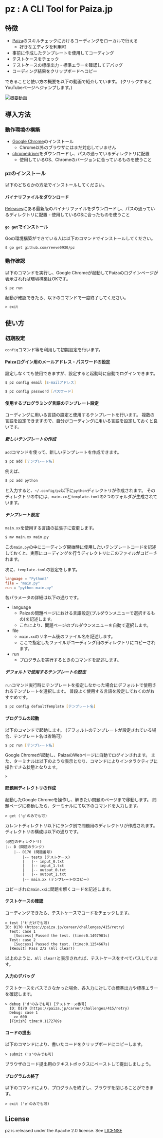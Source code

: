 # pz : A CLI Tool for Paiza.jp

## 特徴

- [Paiza](https://paiza.jp)のスキルチェックにおけるコーディングをローカルで行える
    - 好きなエディタを利用可
- 事前に作成したテンプレートを使用してコーディング
- テストケースをチェック
- テストケースの標準出力・標準エラーを確認してデバッグ
- コーディング結果をクリップボードへコピー

できることと使い方の概要を以下の動画で紹介しています。
(クリックするとYouTubeページへジャンプします。)

[![概要動画](/img/explain.png)](https://youtu.be/FTqw5-lfkNE "概要動画")

## 導入方法

### 動作環境の構築

- [Google Chrome](https://www.google.com/intl/ja_jp/chrome/)のインストール
    - Chrome以外のブラウザにはまだ対応していません
- [chromedriver](https://chromedriver.chromium.org/downloads)をダウンロードし、パスの通っているディレクトリに配置
    - 使用しているOS、Chromeのバージョンに合っているものを使うこと

### pzのインストール

以下のどちらかの方法でインストールしてください。

#### バイナリファイルをダウンロード

[Releases](https://github.com/reeve0930/pz/releases)にある最新版のバイナリファイルをダウンロードし、パスの通っているディレクトリに配置
    - 使用しているOSに合ったものを使うこと

#### `go get`でインストール

Goの環境構築ができている人は以下のコマンドでインストールしてください。

```zsh
$ go get github.com/reeve0930/pz
```

### 動作確認

以下のコマンドを実行し、Google Chromeが起動してPaizaのログインページが表示されれば環境構築はOKです。

```zsh
$ pz run
```

起動が確認できたら、以下のコマンドで一度終了してください。

```
> exit
```


## 使い方

### 初期設定

`config`コマンド等を利用して初期設定を行います。

#### Paizaログイン用のメールアドレス・パスワードの設定

設定しなくても使用できますが、設定すると起動時に自動でログインできます。

```zsh
$ pz config email [E-mailアドレス]

$ pz config password [パスワード]
```

#### 使用するプログラミング言語のテンプレート設定

コーディングに用いる言語の設定と使用するテンプレートを行います。
複数の言語を設定できますので、自分がコーディングに用いる言語を設定しておくと良いです。

##### 新しいテンプレートの作成

`add`コマンドを使って、新しいテンプレートを作成できます。

```zsh
$ pz add [テンプレート名]
```

例えば、

```zsh
$ pz add python
```

と入力すると、`~/.config/pz`以下に`python`ディレクトリが作成されます。
そのディレクトリの中には、`main.xx`と`template.toml`の2つのフォルダが生成されています。

##### テンプレート設定

`main.xx`を使用する言語の拡張子に変更します。

```zsh
$ mv main.xx main.py
```

この`main.py`の中にコーディング開始時に使用したいテンプレートコードを記述しておくと、実際にコーディングを行うディレクトリにこのファイルがコピーされます。

次に、`template.toml`の設定をします。

```toml
language = "Python3"
file = "main.py"
run = "python main.py"
```

各パラメータの詳細は以下の通りです。

- language
    - Paizaの問題ページにおける言語設定(プルダウンメニューで選択するもの)を記述します。
    - これにより、問題ページのプルダウンメニューを自動で選択します。
- file
    - `main.xx`のリネーム後のファイル名を記述します。
    - ここで指定したファイルがコーディング用のディレクトリにコピーされます。
- run
    - プログラムを実行するときのコマンドを記述します。

##### デフォルトで使用するテンプレートの設定

`run`コマンド実行時にテンプレートを指定しなかった場合にデフォルトで使用されるテンプレートを選択します。
普段よく使用する言語を設定しておくのがおすすめです。

```zsh
$ pz config defaultTemplate [テンプレート名]
```

#### プログラムの起動

以下のコマンドで起動します。
(デフォルトのテンプレートが設定されている場合、テンプレート名は省略可)

```zsh
$ pz run [テンプレート名]
```

Google Chromeが起動し、PaizaのWebページに自動でログインされます。
また、ターミナルは以下のような表示となり、コマンドによりインタラクティブに操作できる状態となります。

```
>
```

#### 問題用ディレクトリの作成

起動したGoogle Chromeを操作し、解きたい問題のページまで移動します。
問題ページに移動したら、ターミナルにて以下のコマンドを入力します。

```
> get ('g'のみでも可)
```

カレントディレクトリ以下にランク別で問題用のディレクトリが作成されます。
ディレクトリの構成は以下の通りです。

```
(現在のディレクトリ)
|-- D (問題のランク)
    |-- D170 (問題番号)
        |-- tests (テストケース)
        |   |-- input_0.txt
        |   |-- input_1.txt
        |   |-- output_0.txt
        |   |-- output_1.txt
        |-- main.xx (テンプレートのコピー)
```

コピーされた`main.xx`に問題を解くコードを記述します。

#### テストケースの確認

コーディングできたら、テストケースでコードをチェックします。

```
> test ('t'だけでも可)
ID: D170 (https://paiza.jp/career/challenges/415/retry)
  Test: case 1
    [Success] Passed the test. (time:0.1497901s)
  Test: case 2
    [Success] Passed the test. (time:0.1254667s)
  [Result] Pass 2/2 (All clear!)
```

以上のように、`All clear!`と表示されれば、テストケースをすべてパスしています。

#### 入力のデバッグ

テストケースをパスできなかった場合、各入力に対しての標準出力や標準エラーを確認します。

```
> debug ('d'のみでも可) [テストケース番号]
  ID: D170 (https://paiza.jp/career/challenges/415/retry)
  Debug: case 1
    >> 600
  [Finish] time:0.1172789s
```

#### コードの提出

以下のコマンドにより、書いたコードをクリップボードにコピーします。

```
> submit ('s'のみでも可)
```

ブラウザのコード提出用のテキストボックスにペーストして提出しましょう。

#### プログラムの終了

以下のコマンドにより、プログラムを終了し、ブラウザを閉じることができます。

```
> exit ('e'のみでも可)
```

## License

pz is released under the Apache 2.0 license. See [LICENSE](LICENSE)
